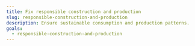 ```yaml
---
title: Fix responsible construction and production
slug: responsible-construction-and-production
description: Ensure sustainable consumption and production patterns.
goals:
  - responsible-construction-and-production
---
```

